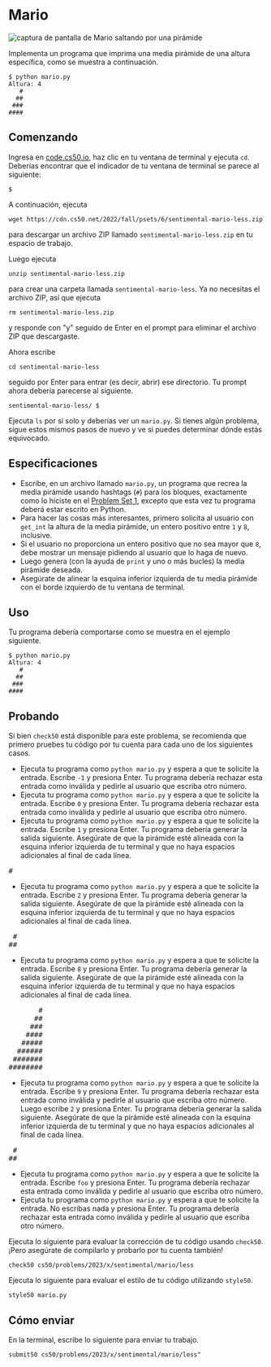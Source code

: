 Mario
=====

![captura de pantalla de Mario saltando por una pirámide](https://cs50.harvard.edu/x/2023/psets/6/mario/less/pyramid.png)

Implementa un programa que imprima una media pirámide de una altura específica, como se muestra a continuación.

    $ python mario.py
    Altura: 4
       #
      ##
     ###
    ####
    

Comenzando
---------------

Ingresa en [code.cs50.io](https://code.cs50.io/), haz clic en tu ventana de terminal y ejecuta `cd`. Deberías encontrar que el indicador de tu ventana de terminal se parece al siguiente:

    $
    

A continuación, ejecuta

    wget https://cdn.cs50.net/2022/fall/psets/6/sentimental-mario-less.zip
    

para descargar un archivo ZIP llamado `sentimental-mario-less.zip` en tu espacio de trabajo.

Luego ejecuta

    unzip sentimental-mario-less.zip
    

para crear una carpeta llamada `sentimental-mario-less`. Ya no necesitas el archivo ZIP, así que ejecuta

    rm sentimental-mario-less.zip
    

y responde con "y" seguido de Enter en el prompt para eliminar el archivo ZIP que descargaste.

Ahora escribe

    cd sentimental-mario-less
    

seguido por Enter para entrar (es decir, abrir) ese directorio. Tu prompt ahora debería parecerse al siguiente.

    sentimental-mario-less/ $
    

Ejecuta `ls` por sí solo y deberías ver un `mario.py`. Si tienes algún problema, sigue estos mismos pasos de nuevo y ve si puedes determinar dónde estás equivocado.

Especificaciones
-------------

*   Escribe, en un archivo llamado `mario.py`, un programa que recrea la media pirámide usando hashtags (`#`) para los bloques, exactamente como lo hiciste en el [Problem Set 1](../../../1/), excepto que esta vez tu programa deberá estar escrito en Python.
*   Para hacer las cosas más interesantes, primero solicita al usuario con `get_int` la altura de la media pirámide, un entero positivo entre `1` y `8`, inclusive.
*   Si el usuario no proporciona un entero positivo que no sea mayor que `8`, debe mostrar un mensaje pidiendo al usuario que lo haga de nuevo.
*   Luego genera (con la ayuda de `print` y uno o más bucles) la media pirámide deseada.
*   Asegúrate de alinear la esquina inferior izquierda de tu media pirámide con el borde izquierdo de tu ventana de terminal.

Uso
-----

Tu programa debería comportarse como se muestra en el ejemplo siguiente.

    $ python mario.py
    Altura: 4
       #
      ##
     ###
    ####
    

Probando
-------

Si bien `check50` está disponible para este problema, se recomienda que primero pruebes tu código por tu cuenta para cada uno de los siguientes casos.

* Ejecuta tu programa como `python mario.py` y espera a que te solicite la entrada. Escribe `-1` y presiona Enter. Tu programa debería rechazar esta entrada como inválida y pedirle al usuario que escriba otro número.
* Ejecuta tu programa como `python mario.py` y espera a que te solicite la entrada. Escribe `0` y presiona Enter. Tu programa debería rechazar esta entrada como inválida y pedirle al usuario que escriba otro número.
* Ejecuta tu programa como `python mario.py` y espera a que te solicite la entrada. Escribe `1` y presiona Enter. Tu programa debería generar la salida siguiente. Asegúrate de que la pirámide esté alineada con la esquina inferior izquierda de tu terminal y que no haya espacios adicionales al final de cada línea.

<pre>
#
</pre>  

* Ejecuta tu programa como `python mario.py` y espera a que te solicite la entrada. Escribe `2` y presiona Enter. Tu programa debería generar la salida siguiente. Asegúrate de que la pirámide esté alineada con la esquina inferior izquierda de tu terminal y que no haya espacios adicionales al final de cada línea.

<pre>
 #
##
</pre> 

* Ejecuta tu programa como `python mario.py` y espera a que te solicite la entrada. Escribe `8` y presiona Enter. Tu programa debería generar la salida siguiente. Asegúrate de que la pirámide esté alineada con la esquina inferior izquierda de tu terminal y que no haya espacios adicionales al final de cada línea.

<pre>
       #
      ##
     ###
    ####
   #####
  ######
 #######
########
</pre>

* Ejecuta tu programa como `python mario.py` y espera a que te solicite la entrada. Escribe `9` y presiona Enter. Tu programa debería rechazar esta entrada como inválida y pedirle al usuario que escriba otro número. Luego escribe `2` y presiona Enter. Tu programa debería generar la salida siguiente. Asegúrate de que la pirámide esté alineada con la esquina inferior izquierda de tu terminal y que no haya espacios adicionales al final de cada línea.

<pre>
 #
##
</pre> 

* Ejecuta tu programa como `python mario.py` y espera a que te solicite la entrada. Escribe `foo` y presiona Enter. Tu programa debería rechazar esta entrada como inválida y pedirle al usuario que escriba otro número.
* Ejecuta tu programa como `python mario.py` y espera a que te solicite la entrada. No escribas nada y presiona Enter. Tu programa debería rechazar esta entrada como inválida y pedirle al usuario que escriba otro número.

Ejecuta lo siguiente para evaluar la corrección de tu código usando `check50`. ¡Pero asegúrate de compilarlo y probarlo por tu cuenta también!

    check50 cs50/problems/2023/x/sentimental/mario/less
    

Ejecuta lo siguiente para evaluar el estilo de tu código utilizando `style50`.

    style50 mario.py
    

Cómo enviar
-------------

En la terminal, escribe lo siguiente para enviar tu trabajo.

    submit50 cs50/problems/2023/x/sentimental/mario/less"